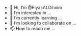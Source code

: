 - 👋 Hi, I’m @ElyasALDihnim
- 👀 I’m interested in ...
- 🌱 I’m currently learning ...
- 💞️ I’m looking to collaborate on ...
- 📫 How to reach me ...

<!---
ElyasALDihnim/ElyasALDihnim is a ✨ special ✨ repository because its `README.md` (this file) appears on your GitHub profile.
You can click the Preview link to take a look at your changes.
--->
